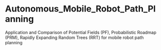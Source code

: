 # Autonomous_Mobile_Robot_Path_Planning
Application and Comparison of Potential Fields (PF), Probabilistic Roadmap (PRM), Rapidly Expanding Random Trees (RRT) for mobile robot path planning
